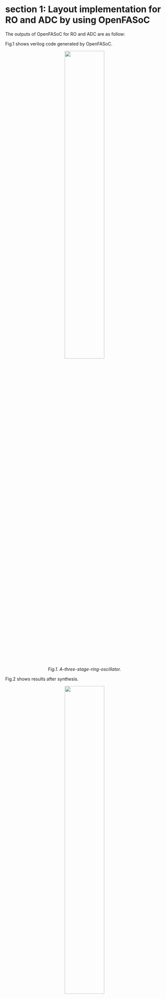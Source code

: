 # section 1: Layout implementation for RO and ADC by using OpenFASoC

The outputs of OpenFASoC for RO and ADC are as follow:<br>

Fig.1 shows verilog code generated by OpenFASoC.
<p align="center">
 <img src=""  style="width:50%"/>
    <br>
    <em>Fig.1. A-three-stage-ring-oscillator.</em>
</p>

Fig.2 shows results after synthesis.
<p align="center">
 <img src=""  style="width:50%"/>
    <br>
    <em>Fig.1. A-three-stage-ring-oscillator.</em>
</p>
